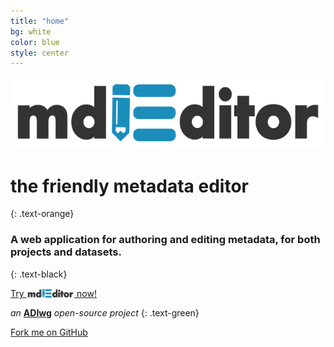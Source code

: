 ```yaml
---
title: "home"
bg: white
color: blue
style: center
---
```


![Logo](img/mdEditor_logo.png)

# the friendly metadata editor
{: .text-orange}

### A web application for authoring and editing metadata, for both projects and datasets.
{: .text-black}

  <a href="https://go.mdeditor.org" class="press press-green press-round press-xl text-white">Try <img src="img/mdEditor_logo.png" alt="Logo" style="max-height: 1.25em;vertical-align:bottom;"/> now! <span class="fa fa-play-square fa-lg"></span></a>

*an* **[ADIwg](https://www.adiwg.org)** *open-source project*
{: .text-green}

<span id="forkongithub">
  <a href="{{ site.source_link }}" class="bg-green">
    Fork me on GitHub
  </a>
</span>
